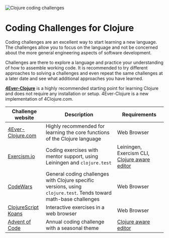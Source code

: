 ![Clojure coding challenges](/images/clojure-code-challenges.png)

# Coding Challenges for Clojure
Coding challenges are an excellent way to start learning a new language.  The challenges allow you to focus on the language and not be concerned about the more general engineering aspects of software development.

Challenges are there to explore a language and practice your understanding of how to assemble working code.  It is recommended to try different approaches to solving a challenges and even repeat the same challenges at a later date and see what additional approaches you have learned.

**[4Ever-Clojure](https://4clojure.oxal.org/)** is a highly recommended starting point for learning Clojure and does not require any installation or setup.  4Ever-Clojure is a new implementation of 4Clojure.com.


| Challenge website                                     | Description                                                                                                       | Requirements                                                       |
|-------------------------------------------------------|-------------------------------------------------------------------------------------------------------------------|--------------------------------------------------------------------|
| [4Ever-Clojure.com](4clojure/)                        | Highly recommended for learning the core functions of the Clojure language                                        | Web Browser                                                        |
| [Exercism.io](exercism/)                              | Coding exercises with mentor support, using Leiningen and `clojure.test`                                          | Leiningen, Exercism CLI, [Clojure aware editor](/clojure-editors/) |
| [CodeWars](https://www.codewars.com/)                 | General coding challenges with Clojure specific versions, using `clojure.test`. Tends toward math-base challenges | Web Browser                                                        |
| [ClojureScript Koans](http://clojurescriptkoans.com/) | Interactive exercises in a web browser                                                                            | Web Browser                                                        |
| [Advent of Code](advent-of-code.md)                   | Annual coding challenge with a seasonal theme                                                                     | [Clojure aware editor](/clojure-editors/)                          |
